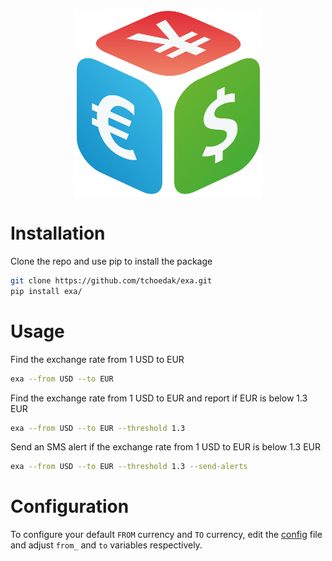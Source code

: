 <p align="center"><img height="300" width="300" src="logo.png" /></p>

# Installation

Clone the repo and use pip to install the package
```bash
git clone https://github.com/tchoedak/exa.git
pip install exa/
```

# Usage

Find the exchange rate from 1 USD to EUR

```bash
exa --from USD --to EUR
```

Find the exchange rate from 1 USD to EUR and
report if EUR is below 1.3 EUR

```bash
exa --from USD --to EUR --threshold 1.3
```

Send an SMS alert if the exchange rate from
1 USD to EUR is below 1.3 EUR

```bash
exa --from USD --to EUR --threshold 1.3 --send-alerts
```

# Configuration

To configure your default `FROM` currency and `TO` currency,
edit the [config](exa/config.py') file and adjust `from_` and `to` variables
respectively.
